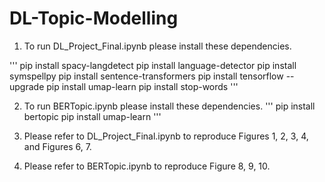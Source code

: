 # DL-Topic-Modelling
1. To run DL_Project_Final.ipynb please install these dependencies.

'''
pip install spacy-langdetect
pip install language-detector
pip install symspellpy
pip install sentence-transformers
pip install tensorflow --upgrade
pip install umap-learn
pip install stop-words
'''

2. To run BERTopic.ipynb please install these dependencies.
'''
pip install bertopic
pip install umap-learn
'''

3. Please refer to DL_Project_Final.ipynb to reproduce Figures 1, 2, 3, 4, and Figures 6, 7. 
4. Please refer to BERTopic.ipynb to reproduce Figure 8, 9, 10.

